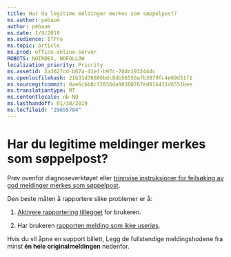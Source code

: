 ```yaml
---
title: Har du legitime meldinger merkes som søppelpost?
ms.author: pebaum
author: pebaum
ms.date: 1/9/2019
ms.audience: ITPro
ms.topic: article
ms.prod: office-online-server
ROBOTS: NOINDEX, NOFOLLOW
localization_priority: Priority
ms.assetid: 2a362fcd-b67a-41ef-b97c-7ddc193244dc
ms.openlocfilehash: 21b33d36886bdc8db56550afb3879fc4e69d51f1
ms.sourcegitcommit: 0ae6cbb8cf2836da98300767ed81b411d6551bee
ms.translationtype: MT
ms.contentlocale: nb-NO
ms.lasthandoff: 01/30/2019
ms.locfileid: "29655784"
---
```

# <a name="do-you-have-legitimate-messages-being-marked-as-spam"></a>Har du legitime meldinger merkes som søppelpost?


Prøv ovenfor diagnoseverktøyet eller [trinnvise instruksjoner for feilsøking av god meldinger merkes som søppelpost](https://docs.microsoft.com/office365/securitycompliance/prevent-email-from-being-marked-as-spam-0).
  
Den beste måten å rapportere slike problemer er å:
  
1. [Aktivere rapportering tillegget](https://docs.microsoft.com/office365/securitycompliance/enable-the-report-message-add-in) for brukeren. 
    
2. Har brukeren [rapporten melding som ikke useriøs](https://support.office.com/article/use-the-report-message-add-in-b5caa9f1-cdf3-4443-af8c-ff724ea719d2?ui=en-US&amp;rs=en-US&amp;ad=US).
    
Hvis du vil åpne en support billett, Legg de fullstendige meldingshodene fra minst **én hele originalmeldingen** nedenfor. 
  

